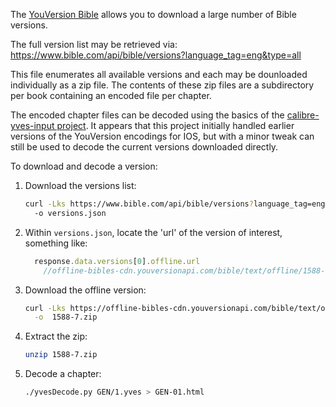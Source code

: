 The [YouVersion Bible](https://bible.com/) allows you to download a large
number of Bible versions.

The full version list may be retrieved via: 
  https://www.bible.com/api/bible/versions?language_tag=eng&type=all

This file enumerates all available versions and each may be dounloaded
individually as a zip file. The contents of these zip files are a subdirectory
per book containing an encoded file per chapter.

The encoded chapter files can be decoded using the basics of the
[calibre-yves-input project](
https://github.com/ClashTheBunny/calibre-yves-input). It appears that this
project initially handled earlier versions of the YouVersion encodings for IOS,
but with a minor tweak can still be used to decode the current versions
downloaded directly.

To download and decode a version:
1.  Download the versions list:
    ```bash
    curl -Lks https://www.bible.com/api/bible/versions?language_tag=eng&type=all \
      -o versions.json
    ```

2.  Within `versions.json`, locate the 'url' of the version of interest,
    something like:
    ```javascript
      response.data.versions[0].offline.url
        //offline-bibles-cdn.youversionapi.com/bible/text/offline/1588-7.zip
    ```

3.  Download the offline version:
    ```bash
    curl -Lks https://offline-bibles-cdn.youversionapi.com/bible/text/offline/1588-7.zip \
      -o  1588-7.zip
    ```

4.  Extract the zip:
    ```bash
    unzip 1588-7.zip
    ```

5.  Decode a chapter:
    ```bash
    ./yvesDecode.py GEN/1.yves > GEN-01.html
    ```

